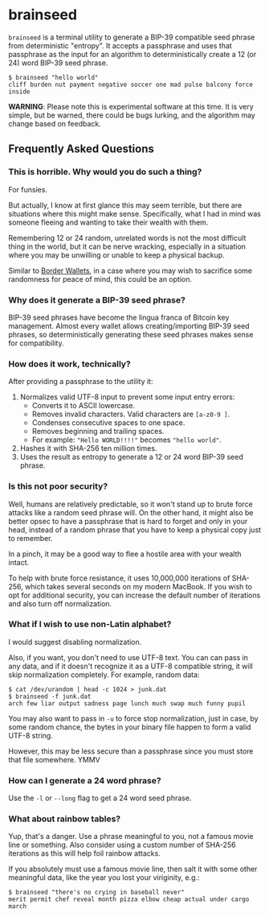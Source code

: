 # brainseed

`brainseed` is a terminal utility to generate a BIP-39 compatible seed phrase from deterministic "entropy". It accepts a passphrase and uses that passphrase as the input for an algorithm to deterministically create a 12 (or 24) word BIP-39 seed phrase.


```shell
$ brainseed "hello world"
cliff burden nut payment negative soccer one mad pulse balcony force inside
```

**WARNING**: Please note this is experimental software at this time. It is very simple, but be warned, there could be bugs lurking, and the algorithm may change based on feedback.

## Frequently Asked Questions

### This is horrible. Why would you do such a thing?

For funsies.

But actually, I know at first glance this may seem terrible, but there are situations where this might make sense. Specifically, what I had in mind was someone fleeing and wanting to take their wealth with them.

Remembering 12 or 24 random, unrelated words is not the most difficult thing in the world, but it can be nerve wracking, especially in a situation where you may be unwilling or unable to keep a physical backup.

Similar to [Border Wallets](https://www.borderwallets.com), in a case where you may wish to sacrifice some randomness for peace of mind, this could be an option.

### Why does it generate a BIP-39 seed phrase?

BIP-39 seed phrases have become the lingua franca of Bitcoin key management. Almost every wallet allows creating/importing BIP-39 seed phrases, so deterministically generating these seed phrases makes sense for compatibility.

### How does it work, technically?

After providing a passphrase to the utility it:

1. Normalizes valid UTF-8 input to prevent some input entry errors:
   * Converts it to ASCII lowercase.
   * Removes invalid characters. Valid characters are `[a-z0-9 ]`.
   * Condenses consecutive spaces to one space.
   * Removes beginning and trailing spaces.
   * For example: `"Hello WORLD!!!!"` becomes `"hello world"`.
2. Hashes it with SHA-256 ten million times.
3. Uses the result as entropy to generate a 12 or 24 word BIP-39 seed phrase.

### Is this not poor security?

Well, humans are relatively predictable, so it won't stand up to brute force attacks like a random seed phrase will. On the other hand, it might also be better opsec to have a passphrase that is hard to forget and only in your head, instead of a random phrase that you have to keep a physical copy just to remember.

In a pinch, it may be a good way to flee a hostile area with your wealth intact.

To help with brute force resistance, it uses 10,000,000 iterations of SHA-256, which takes several seconds on my modern MacBook. If you wish to opt for additional security, you can increase the default number of iterations and also turn off normalization.

### What if I wish to use non-Latin alphabet?

I would suggest disabling normalization.

Also, if you want, you don't need to use UTF-8 text. You can can pass in any data, and if it doesn't recognize it as a UTF-8 compatible string, it will skip normalization completely. For example, random data:

```shell
$ cat /dev/urandom | head -c 1024 > junk.dat
$ brainseed -f junk.dat
arch few liar output sadness page lunch much swap much funny pupil
```

You may also want to pass in `-u` to force stop normalization, just in case, by some random chance, the bytes in your binary file happen to form a valid UTF-8 string.

However, this may be less secure than a passphrase since you must store that file somewhere. YMMV

### How can I generate a 24 word phrase?

Use the `-l` or `--long` flag to get a 24 word seed phrase.

### What about rainbow tables?

Yup, that's a danger. Use a phrase meaningful to you, not a famous movie line or something. Also consider using a custom number of SHA-256 iterations as this will help foil rainbow attacks.

If you absolutely must use a famous movie line, then salt it with some other meaningful data, like the year you lost your viriginity, e.g.:

```shell
$ brainseed "there's no crying in baseball never"
merit permit chef reveal month pizza elbow cheap actual under cargo march
```